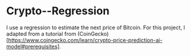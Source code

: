 # Crypto--Regression
I use a regression to estimate the next price of Bitcoin. For this project, I adapted from a tutorial from (CoinGecko)[https://www.coingecko.com/learn/crypto-price-prediction-ai-model#prerequisites].

